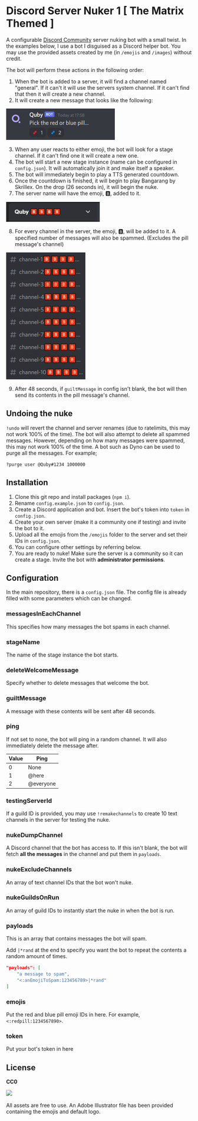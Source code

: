 # Discord Server Nuker 1 [ The Matrix Themed ]

A configurable <u>Discord Community</u> server nuking bot with a small twist. In the examples below, I use a bot I disguised as a Discord helper bot. You may use the provided assets created by me (in `/emojis` and `/images`) without credit.

The bot will perform these actions in the following order:

1. When the bot is added to a server, it will find a channel named "general". If it can't it will use the servers system channel. If it can't find that then it will create a new channel.
2. It will create a new message that looks like the following:

<img src="images/examplemessage.png">

3. When any user reacts to either emoji, the bot will look for a stage channel. If it can't find one it will create a new one.
4. The bot will start a new stage instance (name can be configured in `config.json`). It will automatically join it and make itself a speaker.
5. The bot will immediately begin to play a TTS generated countdown.
6. Once the countdown is finished, it will begin to play Bangarang by Skrillex. On the drop (26 seconds in), it will begin the nuke.
7. The server name will have the emoji, 🅱, added to it.

<img src="images/exampleservername.png">

8. For every channel in the server, the emoji, 🅱, will be added to it. A specified number of messages will also be spammed. (Excludes the pill message's channel)

<img src="images/examplechannels.png">

9. After 48 seconds, if `guiltMessage` in config isn't blank, the bot will then send its contents in the pill message's channel.

## Undoing the nuke

`!undo` will revert the channel and server renames (due to ratelimits, this may not work 100% of the time).
The bot will also attempt to delete all spammed messages. However, depending on how many messages were spammed, this may not work 100% of the time. A bot such as Dyno can be used to purge all the messages. For example;

```
?purge user @Quby#1234 1000000
```

## Installation

1. Clone this git repo and install packages (`npm i`).
2. Rename `config.example.json` to `config.json`.
3. Create a Discord application and bot. Insert the bot's token into `token` in `config.json`.
4. Create your own server (make it a community one if testing) and invite the bot to it.
5. Upload all the emojis from the `/emojis` folder to the server and set their IDs in `config.json`.
6. You can configure other settings by referring below.
7. You are ready to nuke! Make sure the server is a community so it can create a stage. Invite the bot with **administrator permissions**.

## Configuration

In the main repository, there is a `config.json` file. The config file is already filled with some parameters which can be changed.

### messagesInEachChannel

This specifies how many messages the bot spams in each channel.

### stageName

The name of the stage instance the bot starts.

### deleteWelcomeMessage

Specify whether to delete messages that welcome the bot.

### guiltMessage

A message with these contents will be sent after 48 seconds.

### ping

If not set to none, the bot will ping in a random channel. It will also immediately delete the message after.

| Value | Ping      |
| ----- | --------- |
| 0     | None      |
| 1     | @here     |
| 2     | @everyone |

### testingServerId

If a guild ID is provided, you may use `!remakechannels` to create 10 text channels in the server for testing the nuke.

### nukeDumpChannel

A Discord channel that the bot has access to. If this isn't blank, the bot will fetch **all the messages** in the channel and put them in `payloads`.

### nukeExcludeChannels

An array of text channel IDs that the bot won't nuke.

### nukeGuildsOnRun

An array of guild IDs to instantly start the nuke in when the bot is run.

### payloads

This is an array that contains messages the bot will spam.

Add `|*rand` at the end to specify you want the bot to repeat the contents a random amount of times.

```json
"payloads": [
	"a message to spam",
	"<:anEmojiToSpam:123456789>|*rand"
]
```

### emojis

Put the red and blue pill emoji IDs in here. For example, `<:redpill:1234567890>`.

### token

Put your bot's token in here

## License

**CC0**

<img src="https://mirrors.creativecommons.org/presskit/buttons/88x31/png/cc-zero.png" width=100>

All assets are free to use. An Adobe Illustrator file has been provided containing the emojis and default logo.
